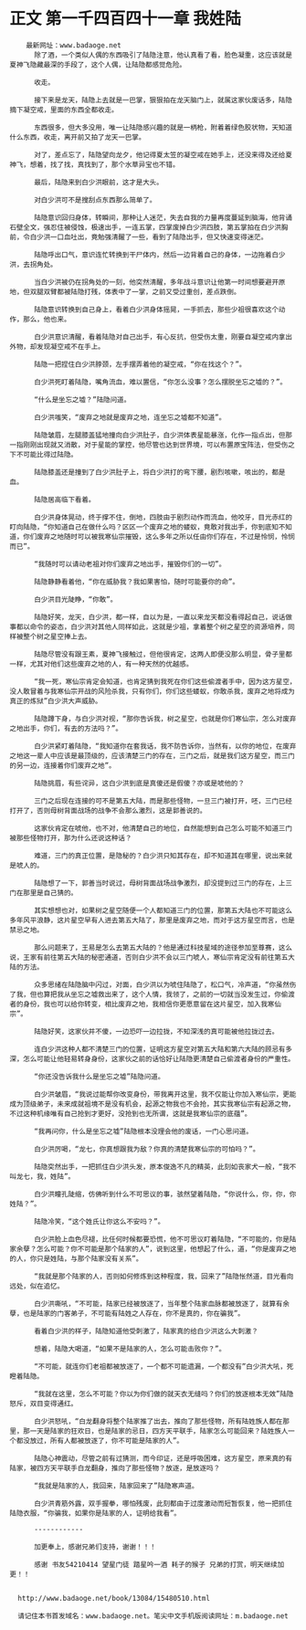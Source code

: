 # 正文 第一千四百四十一章 我姓陆
        最新网址：www.badaoge.net
          除了酒，一个类似人偶的东西吸引了陆隐注意，他认真看了看，脸色凝重，这应该就是夏神飞隐藏最深的手段了，这个人偶，让陆隐都感觉危险。
      
          收走。
      
          接下来是龙天，陆隐上去就是一巴掌，狠狠拍在龙天脑门上，就属这家伙废话多，陆隐摘下凝空戒，里面的东西全都收走。
      
          东西很多，但大多没用，唯一让陆隐感兴趣的就是一柄枪，附着着绿色胶状物，天知道什么东西，收走，离开前又拍了龙天一巴掌。
      
          对了，差点忘了，陆隐望向龙夕，他记得夏太笠的凝空戒在她手上，还没来得及还给夏神飞，想着，找了找，真找到了，那个水草异宝也不错。
      
          最后，陆隐来到白少洪眼前，这才是大头。
      
          对白少洪可不是搜刮点东西那么简单了。
      
          陆隐意识回归身体，转瞬间，那种让人迷茫，失去自我的力量再度蔓延到脑海，他背诵石壁全文，强忍住被侵蚀，极速出手，一连五掌，四掌废掉白少洪四肢，第五掌拍在白少洪胸前，令白少洪一口血吐出，竟勉强清醒了一些，看到了陆隐出手，但又快速变得迷茫。
      
          陆隐呼出口气，意识连忙转换到干尸体内，然后一边背着自己的身体，一边拖着白少洪，去拐角处。
      
          当白少洪被仍在拐角处的一刻，他突然清醒，多年战斗意识让他第一时间想要避开原地，但双腿双臂都被陆隐打残，体表中了一掌，之前又受过重创，差点跌倒。
      
          陆隐意识转换到自己身上，看着白少洪身体摇晃，一手抓去，那些少祖很喜欢这个动作，那么，他也来。
      
          白少洪意识清醒，看着陆隐对自己出手，有心反抗，但受伤太重，刚要自凝空戒内拿出外物，却发现凝空戒不在手上。
      
          陆隐一把捏住白少洪脖颈，左手摆弄着他的凝空戒，“你在找这个？”。
      
          白少洪死盯着陆隐，嘴角流血，难以置信，“你怎么没事？怎么摆脱坐忘之墟的？”。
      
          “什么是坐忘之墟？”陆隐问道。
      
          白少洪嗤笑，“废弃之地就是废弃之地，连坐忘之墟都不知道”。
      
          陆隐皱眉，左腿膝盖猛地撞向白少洪肚子，白少洪体表星能暴涨，化作一指点出，但那一指刚刚出现就又消散，对于星能的掌控，他尽管也达到世界境，可以布置原宝阵法，但受伤之下不可能比得过陆隐。
      
          陆隐膝盖还是撞到了白少洪肚子上，将白少洪打的弯下腰，剧烈咳嗽，咳出的，都是血。
      
          陆隐居高临下看着。
      
          白少洪身体晃动，终于撑不住，倒地，四肢由于剧烈动作而流血，他咬牙，目光赤红的盯向陆隐，“你知道自己在做什么吗？区区一个废弃之地的蝼蚁，竟敢对我出手，你到底知不知道，你们废弃之地随时可以被我寒仙宗摧毁，这么多年之所以任由你们存在，不过是怜悯，怜悯而已”。
      
          “我随时可以请动老祖对你们废弃之地出手，摧毁你们的一切”。
      
          陆隐静静看着他，“你在威胁我？我如果害怕，随时可能要你的命”。
      
          白少洪目光陡睁，“你敢”。
      
          陆隐好笑，龙天，白少洪，都一样，自以为是，一直以来龙天都没看得起自己，说话做事都以命令的姿态，白少洪对其他人同样如此，这就是少祖，拿着整个树之星空的资源培养，同样被整个树之星空捧上去。
      
          陆隐尽管没有跟王素，夏神飞接触过，但他很肯定，这两人即便没那么明显，骨子里都一样，尤其对他们这些废弃之地的人，有一种天然的优越感。
      
          “我一死，寒仙宗肯定会知道，也肯定猜到我死在你们这些偷渡者手中，因为这方星空，没人敢冒着与我寒仙宗开战的风险杀我，只有你们，你们这些蝼蚁，你敢杀我，废弃之地将成为真正的炼狱”白少洪大声威胁。
      
          陆隐蹲下身，与白少洪对视，“那你告诉我，树之星空，也就是你们寒仙宗，怎么对废弃之地出手，你们，有去的方法吗？”。
      
          白少洪紧盯着陆隐，“我知道你在套我话，我不防告诉你，当然有，以你的地位，在废弃之地这一辈人中应该是最顶级的，应该清楚三门的存在，三门之后，就是我们这方星空，而三门的另一边，连接着你们废弃之地”。
      
          陆隐挑眉，有些诧异，这白少洪到底是真傻还是假傻？亦或是唬他的？
      
          三门之后现在连接的可不是第五大陆，而是那些怪物，一旦三门被打开，呸，三门已经打开了，否则母树背面战场的战争不会那么激烈，这是郭善说的。
      
          这家伙肯定在唬他，也不对，他清楚自己的地位，自然能想到自己怎么可能不知道三门被那些怪物打开，那为什么还说这种话？
      
          难道，三门的真正位置，是隐秘的？白少洪只知其存在，却不知道其在哪里，说出来就是唬人的。
      
          陆隐想了一下，郭善当时说过，母树背面战场战争激烈，却没提到过三门的存在，上三门在那里是自己猜的。
      
          其实想想也对，如果树之星空随便一个人都知道三门的位置，那第五大陆也不可能这么多年风平浪静，这片星空早有人进去第五大陆了，那里是废弃之地，而对于这方星空而言，也是禁忌之地。
      
          那么问题来了，王易是怎么去第五大陆的？他是通过科技星域的途径参加至尊赛，这么说，王家有前往第五大陆的秘密通道，否则白少洪不会以三门唬人，寒仙宗肯定没有前往第五大陆的方法。
      
          众多思绪在陆隐脑中闪过，对面，白少洪以为唬住陆隐了，松口气，冷声道，“你虽然伤了我，但也算把我从坐忘之墟救出来了，这个人情，我领了，之前的一切就当没发生过，你偷渡者的身份，我也可以给你转变，相比废弃之地，我相信你更愿意留在这片星空，加入我寒仙宗”。
      
          陆隐好笑，这家伙并不傻，一边恐吓一边拉拢，不知深浅的真可能被他拉拢过去。
      
          连白少洪这种人都不清楚三门的位置，证明这方星空对第五大陆和第六大陆的顾忌有多深，怎么可能让他轻易转身身份，这家伙之前的话恰好让陆隐更清楚自己偷渡者身份的严重性。
      
          “你还没告诉我什么是坐忘之墟”陆隐问道。
      
          白少洪皱眉，“我说过能帮你改变身份，带我离开这里，我不仅能让你加入寒仙宗，更能成为顶级弟子，未来成就祖境不是没有机会，起源之物我也不会抢，其实我寒仙宗有起源之物，不过这种机缘唯有自己抢到才更好，没抢到也无所谓，这就是我寒仙宗的底蕴”。
      
          “我再问你，什么是坐忘之墟”陆隐根本没理会他的废话，一门心思问道。
      
          白少洪厉喝，“龙七，你真想跟我为敌？你真的清楚我寒仙宗的可怕吗？”。
      
          陆隐突然出手，一把抓住白少洪头发，原本俊逸不凡的精英，此刻如丧家犬一般，“我不叫龙七，我，姓陆”。
      
          白少洪瞳孔陡缩，仿佛听到什么不可思议的事，骇然望着陆隐，“你说什么，你，你，你姓陆？”。
      
          陆隐冷笑，“这个姓氏让你这么不安吗？”。
      
          白少洪脸上血色尽褪，比任何时候都要恐慌，他不可思议盯着陆隐，“不可能的，你是陆家余孽？怎么可能？你不可能是那个陆家的人”，说到这里，他想起了什么，道，“你是废弃之地的人，你只是姓陆，与那个陆家没有关系”。
      
          “我就是那个陆家的人，否则如何修炼到这种程度，我，回来了”陆隐怅然道，目光看向远处，似在追忆。
      
          白少洪嘶吼，“不可能，陆家已经被放逐了，当年整个陆家血脉都被放逐了，就算有余孽，也是陆家的门客弟子，不可能有陆姓之人存在，你不是真的，你在骗我”。
      
          看着白少洪的样子，陆隐知道他受刺激了，陆家真的给白少洪这么大刺激？
      
          想着，陆隐大喝道，“如果不是陆家的人，怎么可能击败你？”。
      
          “不可能，就连你们老祖都被放逐了，一个都不可能遗漏，一个都没有”白少洪大吼，死瞪着陆隐。
      
          “我就在这里，怎么不可能？你以为你们做的就天衣无缝吗？你们的放逐根本无效”陆隐怒斥，双目变得通红。
      
          白少洪怒吼，“白龙翻身将整个陆家推了出去，推向了那些怪物，所有陆姓族人都在那里，那一天是陆家的狂欢日，也是陆家的忌日，四方天平联手，陆家怎么可能回来？陆姓族人一个都没放过，所有人都被放逐了，你不可能是陆家的人”。
      
          陆隐心神震动，尽管之前有过猜测，而今印证，还是呼吸困难，这方星空，原来真的有陆家，被四方天平联手白龙翻身，推向了那些怪物？放逐，是放逐吗？
      
          “我就是陆家的人，我回来，陆家回来了”陆隐寒声道。
      
          白少洪青筋外露，双手握拳，哪怕残废，此刻都由于过度激动而短暂恢复，他一把抓住陆隐衣服，“你骗我，如果你是陆家的人，证明给我看”。
      
          ------------
      
          加更奉上，感谢兄弟们支持，谢谢！！！
      
          感谢 书友54210414 望星门徒 踏星吟一酒 耗子的猴子 兄弟的打赏，明天继续加更！！
      
      
      http://www.badaoge.net/book/13084/15480510.html
      
      请记住本书首发域名：www.badaoge.net。笔尖中文手机版阅读网址：m.badaoge.net